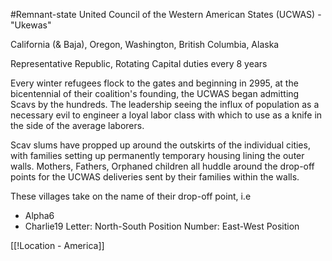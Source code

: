 #Remnant-state
United Council of the Western American States (UCWAS) - "Ukewas"

California (& Baja), Oregon, Washington, British Columbia, Alaska

Representative Republic, Rotating Capital duties every 8 years

Every winter refugees flock to the gates and beginning in 2995, at the bicentennial of their coalition's founding, the UCWAS began admitting Scavs by the hundreds. The leadership seeing the influx of population as a necessary evil to engineer a loyal labor class with which to use as a knife in the side of the average laborers.

Scav slums have propped up around the outskirts of the individual cities, with families setting up permanently temporary housing lining the outer walls. Mothers, Fathers, Orphaned children all huddle around the drop-off points for the UCWAS deliveries sent by their families within the walls.

These villages take on the name of their drop-off point, i.e
- Alpha6
- Charlie19
Letter: North-South Position
Number: East-West Position 






[[!Location - America]]